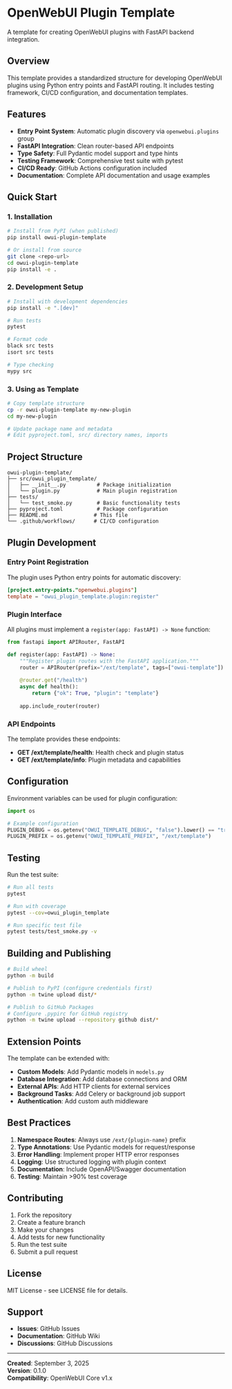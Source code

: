 # OpenWebUI Plugin Template

A template for creating OpenWebUI plugins with FastAPI backend integration.

## Overview

This template provides a standardized structure for developing OpenWebUI plugins using Python entry points and FastAPI routing. It includes testing framework, CI/CD configuration, and documentation templates.

## Features

- **Entry Point System**: Automatic plugin discovery via `openwebui.plugins` group
- **FastAPI Integration**: Clean router-based API endpoints
- **Type Safety**: Full Pydantic model support and type hints
- **Testing Framework**: Comprehensive test suite with pytest
- **CI/CD Ready**: GitHub Actions configuration included
- **Documentation**: Complete API documentation and usage examples

## Quick Start

### 1. Installation

```bash
# Install from PyPI (when published)
pip install owui-plugin-template

# Or install from source
git clone <repo-url>
cd owui-plugin-template
pip install -e .
```

### 2. Development Setup

```bash
# Install with development dependencies
pip install -e ".[dev]"

# Run tests
pytest

# Format code
black src tests
isort src tests

# Type checking
mypy src
```

### 3. Using as Template

```bash
# Copy template structure
cp -r owui-plugin-template my-new-plugin
cd my-new-plugin

# Update package name and metadata
# Edit pyproject.toml, src/ directory names, imports
```

## Project Structure

```
owui-plugin-template/
├── src/owui_plugin_template/
│   ├── __init__.py          # Package initialization
│   └── plugin.py            # Main plugin registration
├── tests/
│   └── test_smoke.py        # Basic functionality tests
├── pyproject.toml           # Package configuration
├── README.md               # This file
└── .github/workflows/      # CI/CD configuration
```

## Plugin Development

### Entry Point Registration

The plugin uses Python entry points for automatic discovery:

```toml
[project.entry-points."openwebui.plugins"]
template = "owui_plugin_template.plugin:register"
```

### Plugin Interface

All plugins must implement a `register(app: FastAPI) -> None` function:

```python
from fastapi import APIRouter, FastAPI

def register(app: FastAPI) -> None:
    """Register plugin routes with the FastAPI application."""
    router = APIRouter(prefix="/ext/template", tags=["owui-template"])
    
    @router.get("/health")
    async def health():
        return {"ok": True, "plugin": "template"}
    
    app.include_router(router)
```

### API Endpoints

The template provides these endpoints:

- **GET /ext/template/health**: Health check and plugin status
- **GET /ext/template/info**: Plugin metadata and capabilities

## Configuration

Environment variables can be used for plugin configuration:

```python
import os

# Example configuration
PLUGIN_DEBUG = os.getenv("OWUI_TEMPLATE_DEBUG", "false").lower() == "true"
PLUGIN_PREFIX = os.getenv("OWUI_TEMPLATE_PREFIX", "/ext/template")
```

## Testing

Run the test suite:

```bash
# Run all tests
pytest

# Run with coverage
pytest --cov=owui_plugin_template

# Run specific test file
pytest tests/test_smoke.py -v
```

## Building and Publishing

```bash
# Build wheel
python -m build

# Publish to PyPI (configure credentials first)
python -m twine upload dist/*

# Publish to GitHub Packages
# Configure .pypirc for GitHub registry
python -m twine upload --repository github dist/*
```

## Extension Points

The template can be extended with:

- **Custom Models**: Add Pydantic models in `models.py`
- **Database Integration**: Add database connections and ORM
- **External APIs**: Add HTTP clients for external services
- **Background Tasks**: Add Celery or background job support
- **Authentication**: Add custom auth middleware

## Best Practices

1. **Namespace Routes**: Always use `/ext/{plugin-name}` prefix
2. **Type Annotations**: Use Pydantic models for request/response
3. **Error Handling**: Implement proper HTTP error responses
4. **Logging**: Use structured logging with plugin context
5. **Documentation**: Include OpenAPI/Swagger documentation
6. **Testing**: Maintain >90% test coverage

## Contributing

1. Fork the repository
2. Create a feature branch
3. Make your changes
4. Add tests for new functionality
5. Run the test suite
6. Submit a pull request

## License

MIT License - see LICENSE file for details.

## Support

- **Issues**: GitHub Issues
- **Documentation**: GitHub Wiki
- **Discussions**: GitHub Discussions

---

**Created**: September 3, 2025  
**Version**: 0.1.0  
**Compatibility**: OpenWebUI Core v1.x
